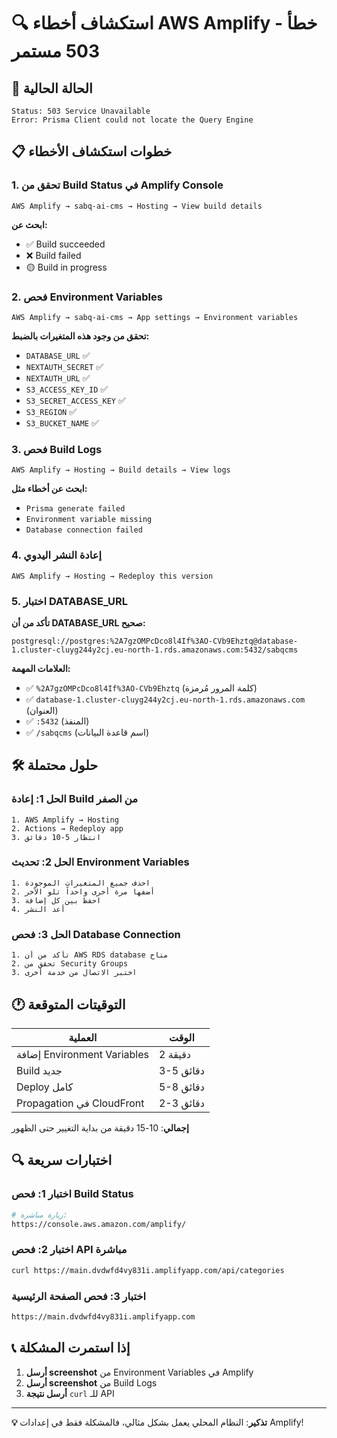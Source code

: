 # 🔍 استكشاف أخطاء AWS Amplify - خطأ 503 مستمر

## 🚨 الحالة الحالية
```
Status: 503 Service Unavailable
Error: Prisma Client could not locate the Query Engine
```

## 📋 خطوات استكشاف الأخطاء

### 1. تحقق من Build Status في Amplify Console
```
AWS Amplify → sabq-ai-cms → Hosting → View build details
```
**ابحث عن:**
- ✅ Build succeeded
- ❌ Build failed
- 🟡 Build in progress

### 2. فحص Environment Variables
```
AWS Amplify → sabq-ai-cms → App settings → Environment variables
```

**تحقق من وجود هذه المتغيرات بالضبط:**
- `DATABASE_URL` ✅
- `NEXTAUTH_SECRET` ✅  
- `NEXTAUTH_URL` ✅
- `S3_ACCESS_KEY_ID` ✅
- `S3_SECRET_ACCESS_KEY` ✅
- `S3_REGION` ✅
- `S3_BUCKET_NAME` ✅

### 3. فحص Build Logs
```
AWS Amplify → Hosting → Build details → View logs
```

**ابحث عن أخطاء مثل:**
- `Prisma generate failed`
- `Environment variable missing`
- `Database connection failed`

### 4. إعادة النشر اليدوي
```
AWS Amplify → Hosting → Redeploy this version
```

### 5. اختبار DATABASE_URL
**تأكد من أن DATABASE_URL صحيح:**
```
postgresql://postgres:%2A7gzOMPcDco8l4If%3AO-CVb9Ehztq@database-1.cluster-cluyg244y2cj.eu-north-1.rds.amazonaws.com:5432/sabqcms
```

**العلامات المهمة:**
- ✅ `%2A7gzOMPcDco8l4If%3AO-CVb9Ehztq` (كلمة المرور مُرمزة)
- ✅ `database-1.cluster-cluyg244y2cj.eu-north-1.rds.amazonaws.com` (العنوان)
- ✅ `:5432` (المنفذ)
- ✅ `/sabqcms` (اسم قاعدة البيانات)

## 🛠️ حلول محتملة

### الحل 1: إعادة Build من الصفر
```
1. AWS Amplify → Hosting
2. Actions → Redeploy app
3. انتظار 5-10 دقائق
```

### الحل 2: تحديث Environment Variables
```
1. احذف جميع المتغيرات الموجودة
2. أضفها مرة أخرى واحداً تلو الآخر
3. احفظ بين كل إضافة
4. أعد النشر
```

### الحل 3: فحص Database Connection
```
1. تأكد من أن AWS RDS database متاح
2. تحقق من Security Groups
3. اختبر الاتصال من خدمة أخرى
```

## 🕐 التوقيتات المتوقعة

| العملية | الوقت |
|---------|--------|
| إضافة Environment Variables | 2 دقيقة |
| Build جديد | 3-5 دقائق |
| Deploy كامل | 5-8 دقائق |
| Propagation في CloudFront | 2-3 دقائق |

**إجمالي**: 10-15 دقيقة من بداية التغيير حتى الظهور

## 🔍 اختبارات سريعة

### اختبار 1: فحص Build Status
```bash
# زيارة مباشرة:
https://console.aws.amazon.com/amplify/
```

### اختبار 2: فحص API مباشرة
```bash
curl https://main.dvdwfd4vy831i.amplifyapp.com/api/categories
```

### اختبار 3: فحص الصفحة الرئيسية
```bash
https://main.dvdwfd4vy831i.amplifyapp.com
```

## 📞 إذا استمرت المشكلة

1. **أرسل screenshot** من Environment Variables في Amplify
2. **أرسل screenshot** من Build Logs
3. **أرسل نتيجة** `curl` للـ API

---

**💡 تذكير**: النظام المحلي يعمل بشكل مثالي، فالمشكلة فقط في إعدادات Amplify!
